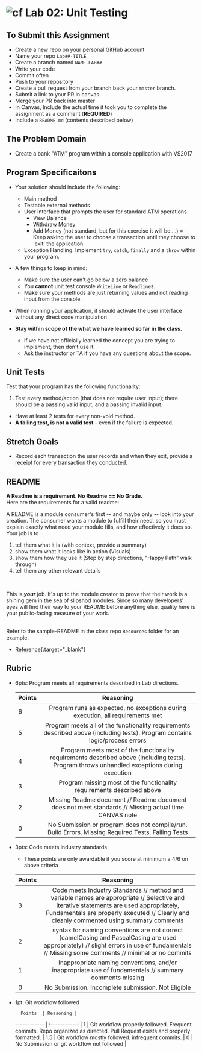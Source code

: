 ![cf](http://i.imgur.com/7v5ASc8.png) Lab 02: Unit Testing
=====================================

## To Submit this Assignment
- Create a new repo on your personal GitHub account
- Name your repo `Lab##-TITLE`
- Create a branch named `NAME-LAB##`
- Write your code
- Commit often
- Push to your repository
- Create a pull request from your branch back your `master` branch.
- Submit a link to your PR in canvas
- Merge your PR back into master
- In Canvas, Include the actual time it took you to complete the assignment as a comment (**REQUIRED**)
- Include a `README.md` (contents described below)


## The Problem Domain
- Create a bank "ATM" program within a console application with VS2017


## Program Specificaitons
- Your solution should include the following:
    - Main method
	- Testable external methods
	- User interface that prompts the user for standard ATM operations
		- View Balance
		- Withdraw Money
		- Add Money (not standard, but for this exercise it will be....)
=	- Keep asking the user to choose a transaction until they choose to 'exit' the application
	- Exception Handling. Implement `try`, `catch`, `finally` and a `throw` within your program.
- A few things to keep in mind:
	- Make sure the user can't go below a zero balance
	- You **cannot** unit test console `WriteLine` or `Readline`s. 
	- Make sure your methods are just returning values and not reading input from the console. 

- When running your application, it should activate the user interface without any direct code manipulation

- **Stay within scope of the what we have learned so far in the class.**
	- if we have not officially learned the concept you are trying to implement, then don't use it. 
	- Ask the instructor or TA if you have any questions about the scope. 


## Unit Tests
Test that your program has the following functionality:
1. Test every method/action (that does not require user input); there should be a passing valid input, and a passing invalid input.
- Have at least 2 tests for every non-void method.
- **A failing test, is not a valid test** - even if the failure is expected. 


## Stretch Goals
- Record each transaction the user records and when they exit, provide a receipt for every transaction they conducted. 


## README
**A Readme is a requirement. No Readme == No Grade.** <br />
Here are the requirements for a valid readme: <br />

A README is a module consumer's first -- and maybe only -- look into your creation. The consumer wants a module to fulfill their need, so you must explain exactly what need your module fills, and how effectively it does so.
<br />
Your job is to

1. tell them what it is (with context, provide a summary)
2. show them what it looks like in action (Visuals)
3. show them how they use it (Step by step directions, "Happy Path" walk through)
4. tell them any other relevant details
<br />

This is ***your*** job. It's up to the module creator to prove that their work is a shining gem in the sea of slipshod modules. Since so many developers' eyes will find their way to your README before anything else, quality here is your public-facing measure of your work.

<br /> Refer to the sample-README in the class repo `Resources` folder for an example. 
- [Reference](https://github.com/noffle/art-of-readme){:target="_blank"} 


## Rubric
- 6pts: Program meets all requirements described in Lab directions.

	Points  | Reasoning | 
	 ------------ | :-----------: | 
	6       | Program runs as expected, no exceptions during execution, all requirements met |
	5       | Program meets all of the  functionality requirements described above (including tests). Program contains logic/process errors|
	4       | Program meets most of the functionality requirements described above (including tests). Program throws unhandled exceptions during execution |
	3       | Program missing most of the functionality requirements described above |
	2       | Missing Readme document // Readme document does not meet standards // Missing actual time CANVAS note |
	0       | No Submission or program does not compile/run. Build Errors. Missing Required Tests. Failing Tests |

- 3pts: Code meets industry standards
	- These points are only awardable if you score at minimum a 4/6 on above criteria

	Points  | Reasoning | 
	 ------------ | :-----------: | 
	3       | Code meets Industry Standards // method and variable names are appropriate // Selective and iterative statements are used appropriately, Fundamentals are properly executed // Clearly and cleanly commented using summary comments |
	2       | syntax for naming conventions are not correct (camelCasing and PascalCasing are used appropriately) // slight errors in use of fundamentals // Missing some comments // minimal or no commits |
	1       | Inappropriate naming conventions, and/or inappropriate use of fundamentals // summary comments missing |
	0       | No Submission. Incomplete submission. Not Eligible |

- 1pt: Git workflow followed

		Points  | Reasoning | 
	 ------------ | :-----------: | 
	1       | Git workflow properly followed. Frequent commits. Repo organized as directed. Pull Request exists and properly formatted. |
	1.5       | Git workflow mostly followed. infrequent commits. |
	0       | No Submission or git workflow not followed |